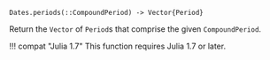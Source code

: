 ```
Dates.periods(::CompoundPeriod) -> Vector{Period}
```

Return the `Vector` of `Period`s that comprise the given `CompoundPeriod`.

!!! compat "Julia 1.7"
    This function requires Julia 1.7 or later.

